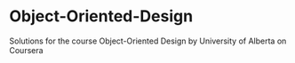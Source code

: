 # Object-Oriented-Design
Solutions for the course Object-Oriented Design by University of Alberta on Coursera
